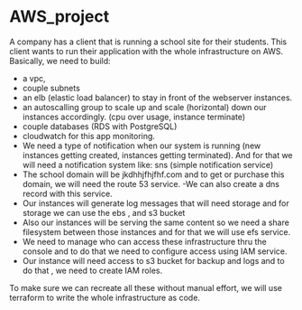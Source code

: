 # AWS_project

A company has a client that is running a school site for their students. This client wants to run their application with the whole infrastructure on AWS.
Basically, we need to build:
- a vpc,
- couple subnets
- an elb (elastic load balancer) to stay in front of the webserver instances.
- an autoscalling group to scale up and scale (horizontal) down our instances accordingly. (cpu over usage, instance terminate)
- couple databases (RDS with PostgreSQL)
- cloudwatch for this app monitoring.
- We need a type of notification when our system is running (new instances getting created, instances getting terminated). And for that we will need a notification system like: sns (simple notification service)
- The school domain will be jkdhhjfhjfhf.com and to get or purchase this domain, we will need the route 53 service.
-We can also create a dns record with this service.
- Our instances will generate log messages that will need storage and for storage we can use the ebs , and s3 bucket
- Also our instances will be serving the same content so we need a share filesystem between those instances and for that we will use efs service.
- We need to manage who can access these infrastructure thru the console and to do that we need to configure access using IAM service.
- Our instance will need access to s3 bucket for backup and logs and to do that , we need to create IAM roles.

To make sure we can recreate all these without manual effort, we will use terraform to write the whole infrastructure as code.





